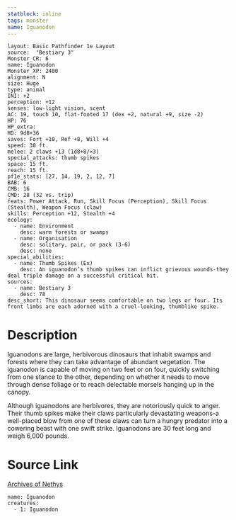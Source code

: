 ```yaml
---
statblock: inline
tags: monster
name: Iguanodon
---
```

```statblock
layout: Basic Pathfinder 1e Layout
source:  "Bestiary 3"
Monster_CR: 6
name: Iguanodon
Monster_XP: 2400
alignment: N
size: Huge
type: animal
INI: +2
perception: +12
senses: low-light vision, scent
AC: 19, touch 10, flat-footed 17 (dex +2, natural +9, size -2)
HP: 76
HP_extra: 
HD: 9d8+36
saves: Fort +10, Ref +8, Will +4
speed: 30 ft.
melee: 2 claws +13 (1d8+8/×3)
special_attacks: thumb spikes
space: 15 ft.
reach: 15 ft.
pf1e_stats: [27, 14, 19, 2, 12, 7]
BAB: 6
CMB: 16
CMD: 28 (32 vs. trip)
feats: Power Attack, Run, Skill Focus (Perception), Skill Focus (Stealth), Weapon Focus (claw)
skills: Perception +12, Stealth +4
ecology:
  - name: Environment
    desc: warm forests or swamps
  - name: Organisation
    desc: solitary, pair, or pack (3-6)
    desc: none
special_abilities:
  - name: Thumb Spikes (Ex)
    desc: An iguanodon’s thumb spikes can inflict grievous wounds-they deal triple damage on a successful critical hit.
sources:
  - name: Bestiary 3
    desc: 78
desc_short: This dinosaur seems comfortable on two legs or four. Its front limbs are each adorned with a cruel-looking, thumblike spike.
```
# Description
Iguanodons are large, herbivorous dinosaurs that inhabit swamps and forests where they can take advantage of abundant vegetation. The iguanodon is capable of moving on two feet or on four, quickly switching from one stance to the other, depending on whether it needs to move through dense foliage or to reach delectable morsels hanging up in the canopy.

Although iguanodons are herbivores, they are notoriously quick to anger. Their thumb spikes make their claws particularly devastating weapons-a well-placed blow from one of these claws can turn a hungry predator into a cowering beast with one swift strike. Iguanodons are  30 feet long and weigh 6,000 pounds.
# Source Link
[Archives of Nethys](https://aonprd.com/MonsterDisplay.aspx?ItemName=Iguanodon)
```encounter-table
name: Iguanodon
creatures:
  - 1: Iguanodon
```
